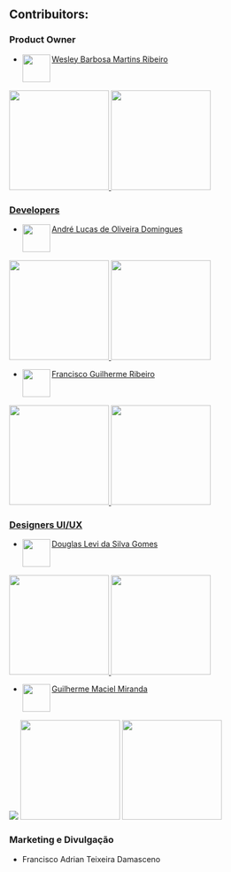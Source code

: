 ## Contribuitors:

### Product Owner
- [Wesley Barbosa Martins Ribeiro](https://github.com/WesleyBarbosaMR) <img src="https://github.com/WesleyBarbosaMR.png" width="50" align="left">
<br> <br> <br>
<div>
  <a href="https://github.com/WesleyBarbosaMR">
  <img height="180em" src="https://github-readme-stats.vercel.app/api?username=WesleyBarbosaMR&show_icons=true&theme=dracula&include_all_commits=true&count_private=true"/>
  <img height="180em" src="https://github-readme-stats.vercel.app/api/top-langs/?username=WesleyBarbosaMR&layout=compact&langs_count=7&theme=dracula"/>
</div>
  
### Developers
- [André Lucas de Oliveira Domingues](https://github.com/Andravi) <img src="https://github.com/Andravi.png" width="50" align="left">
<br> <br> <br>
<div>
  <a href="https://github.com/Andravi">
  <img height="180em" src="https://github-readme-stats.vercel.app/api?username=Andravi&show_icons=true&theme=dracula&include_all_commits=true&count_private=true"/>
  <img height="180em" src="https://github-readme-stats.vercel.app/api/top-langs/?username=Andravi&layout=compact&langs_count=7&theme=dracula"/>
</div>

- [Francisco Guilherme Ribeiro](https://github.com/gui123sparda) <img src="https://github.com/gui123sparda.png" width="50" align="left">
<br> <br> <br>
<div>
  <a href="https://github.com/gui123sparda">
  <img height="180em" src="https://github-readme-stats.vercel.app/api?username=gui123sparda&show_icons=true&theme=dracula&include_all_commits=true&count_private=true"/>
  <img height="180em" src="https://github-readme-stats.vercel.app/api/top-langs/?username=gui123sparda&layout=compact&langs_count=7&theme=dracula"/>
</div>
    
### Designers UI/UX
- [Douglas Levi da Silva Gomes](https://github.com/Konitch) <img src="https://github.com/Konitch.png" width="50" align="left">
<br> <br> <br>
<div>
  <a href="https://github.com/Konitch">
  <img height="180em" src="https://github-readme-stats.vercel.app/api?username=Konitch&show_icons=true&theme=dracula&include_all_commits=true&count_private=true"/>
  <img height="180em" src="https://github-readme-stats.vercel.app/api/top-langs/?username=Konitch&layout=compact&langs_count=7&theme=dracula"/>
</div>
      
- [Guilherme Maciel Miranda](https://github.com/guiguigasmaciel) <img src="https://github.com/guiguigasmaciel.png" width="50" align="left">
<br> <br> <br>
<div>
  <a href="https://github.com/guiguigasmaciel">
  <a href="https://www.instagram.com/guigs_arts2408/" target="_blank"><img src="https://img.shields.io/badge/-Instagram-%23E4405F?style=for-the-badge&logo=instagram&logoColor=white" target="_blank"></a>
  <img height="180em" src="https://github-readme-stats.vercel.app/api?username=guiguigasmaciel&show_icons=true&theme=dracula&include_all_commits=true&count_private=true"/>
  <img height="180em" src="https://github-readme-stats.vercel.app/api/top-langs/?username=guiguigasmaciel&layout=compact&langs_count=7&theme=dracula"/>
</div>

### Marketing e Divulgação
- Francisco Adrian Teixeira Damasceno
